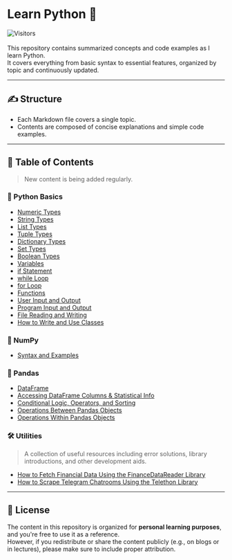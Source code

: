 # Learn Python 🐍
![Visitors](https://visitor-badge.laobi.icu/badge?page_id=zenithx31.learn-python-eng)
<br>
<br>
This repository contains summarized concepts and code examples as I learn Python.  
It covers everything from basic syntax to essential features, organized by topic and continuously updated.

---

## ✍️ Structure

- Each Markdown file covers a single topic.
- Contents are composed of concise explanations and simple code examples.

---

## 📂 Table of Contents
> New content is being added regularly.

### 🧮 Python Basics
- [Numeric Types](https://github.com/zenithx31/learn-python-eng/blob/main/bascis/numeric_types.md)  
- [String Types](https://github.com/zenithx31/learn-python-eng/blob/main/bascis/string_types.md)
- [List Types](https://github.com/zenithx31/learn-python-eng/blob/main/bascis/list_types.md)
- [Tuple Types](https://github.com/zenithx31/learn-python-eng/blob/main/bascis/tuple_types.md)
- [Dictionary Types](https://github.com/zenithx31/learn-python-eng/blob/main/bascis/dictionary_types.md)
- [Set Types](https://github.com/zenithx31/learn-python-eng/blob/main/bascis/set_types.md)
- [Boolean Types](https://github.com/zenithx31/learn-python-eng/blob/main/bascis/boolean_types.md)
- [Variables](https://github.com/zenithx31/learn-python-eng/blob/main/bascis/variables.md)
- [if Statement](https://github.com/zenithx31/learn-python-eng/blob/main/bascis/if_statement.md)
- [while Loop](https://github.com/zenithx31/learn-python-eng/blob/main/bascis/while_loop.md)
- [for Loop](https://github.com/zenithx31/learn-python-eng/blob/main/bascis/for_loop.md)
- [Functions](https://github.com/zenithx31/learn-python-eng/blob/main/bascis/functions.md)
- [User Input and Output](https://github.com/zenithx31/learn-python-eng/blob/main/bascis/user_input_output.md)
- [Program Input and Output](https://github.com/zenithx31/learn-python-eng/blob/main/bascis/program_input_output.md)
- [File Reading and Writing](https://github.com/zenithx31/learn-python-eng/blob/main/bascis/file_reading_writing.md)
- [How to Write and Use Classes](https://github.com/zenithx31/learn-python-eng/blob/main/bascis/class_examples.md)

### 📐 NumPy
- [Syntax and Examples](https://github.com/zenithx31/learn-python-eng/blob/main/numpy/syntax_examples.md)

### 🐼 Pandas
- [DataFrame](https://github.com/zenithx31/learn-python-eng/blob/main/pandas/dataframe.md)
- [Accessing DataFrame Columns & Statistical Info](https://github.com/zenithx31/learn-python-eng/blob/main/pandas/accessing_columns_statisticalinfo.md)
- [Conditional Logic, Operators, and Sorting](https://github.com/zenithx31/learn-python-eng/blob/main/pandas/conditional_logic_operators_sorting.md)
- [Operations Between Pandas Objects](https://github.com/zenithx31/learn-python-eng/blob/main/pandas/operations_between_objects.md)
- [Operations Within Pandas Objects](https://github.com/zenithx31/learn-python-eng/blob/main/pandas/operations_within_objects.md)

### 🛠️ Utilities
> A collection of useful resources including error solutions, library introductions, and other development aids.
- [How to Fetch Financial Data Using the FinanceDataReader Library](https://github.com/zenithx31/learn-python-eng/blob/main/utilities/financedatareader.md)
- [How to Scrape Telegram Chatrooms Using the Telethon Library](https://github.com/zenithx31/learn-python-eng/blob/main/utilities/telethon.md)


---

## 📎 License

The content in this repository is organized for **personal learning purposes**, and you're free to use it as a reference.<br>
However, if you redistribute or share the content publicly (e.g., on blogs or in lectures), please make sure to include proper attribution.
